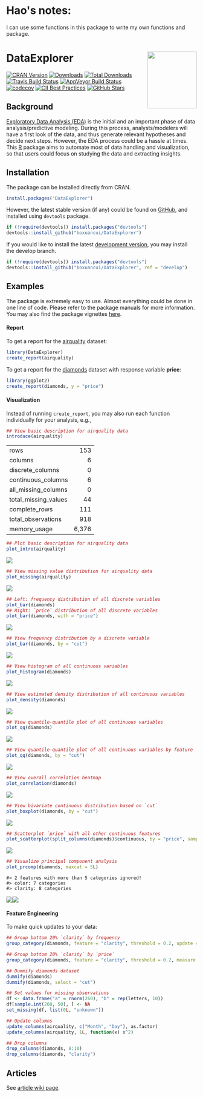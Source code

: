 # Hao's notes: 

I can use some functions in this package to write my own functions and package. 

# DataExplorer <img src="man/figures/logo.png" align="right" width="130" height="150"/>

[![CRAN
Version](http://www.r-pkg.org/badges/version/DataExplorer)](https://cran.r-project.org/package=DataExplorer)
[![Downloads](http://cranlogs.r-pkg.org/badges/DataExplorer)](https://cran.r-project.org/package=DataExplorer)
[![Total
Downloads](http://cranlogs.r-pkg.org/badges/grand-total/DataExplorer)](https://cran.r-project.org/package=DataExplorer)
[![Travis Build
Status](https://travis-ci.org/boxuancui/DataExplorer.svg?branch=master)](https://travis-ci.org/boxuancui/DataExplorer/branches)
[![AppVeyor Build
Status](https://ci.appveyor.com/api/projects/status/github/boxuancui/DataExplorer?branch=master&svg=true)](https://ci.appveyor.com/project/boxuancui/DataExplorer)
[![codecov](https://codecov.io/gh/boxuancui/DataExplorer/branch/master/graph/badge.svg)](https://codecov.io/gh/boxuancui/DataExplorer/branch/master)
[![CII Best
Practices](https://bestpractices.coreinfrastructure.org/projects/2053/badge)](https://bestpractices.coreinfrastructure.org/projects/2053)
[![GitHub
Stars](https://img.shields.io/github/stars/boxuancui/DataExplorer.svg?style=social)](https://github.com/boxuancui/DataExplorer)

## Background

[Exploratory Data Analysis
(EDA)](https://en.wikipedia.org/wiki/Exploratory_data_analysis) is the
initial and an important phase of data analysis/predictive modeling.
During this process, analysts/modelers will have a first look of the
data, and thus generate relevant hypotheses and decide next steps.
However, the EDA process could be a hassle at times. This
[R](https://cran.r-project.org/) package aims to automate most of data
handling and visualization, so that users could focus on studying the
data and extracting insights.

## Installation

The package can be installed directly from CRAN.

``` r
install.packages("DataExplorer")
```

However, the latest stable version (if any) could be found on
[GitHub](https://github.com/boxuancui/DataExplorer), and installed using
`devtools` package.

``` r
if (!require(devtools)) install.packages("devtools")
devtools::install_github("boxuancui/DataExplorer")
```

If you would like to install the latest [development
version](https://github.com/boxuancui/DataExplorer/tree/develop), you
may install the develop branch.

``` r
if (!require(devtools)) install.packages("devtools")
devtools::install_github("boxuancui/DataExplorer", ref = "develop")
```

## Examples

The package is extremely easy to use. Almost everything could be done in
one line of code. Please refer to the package manuals for more
information. You may also find the package vignettes
[here](https://boxuancui.github.io/DataExplorer/articles/dataexplorer-intro.html).

#### Report

To get a report for the
[airquality](https://stat.ethz.ch/R-manual/R-devel/library/datasets/html/airquality.html)
dataset:

``` r
library(DataExplorer)
create_report(airquality)
```

To get a report for the
[diamonds](https://ggplot2.tidyverse.org/reference/diamonds.html)
dataset with response variable **price**:

``` r
library(ggplot2)
create_report(diamonds, y = "price")
```

#### Visualization

Instead of running `create_report`, you may also run each function
individually for your analysis, e.g.,

``` r
## View basic description for airquality data
introduce(airquality)
```

|                        |       |
| :--------------------- | ----: |
| rows                   |   153 |
| columns                |     6 |
| discrete\_columns      |     0 |
| continuous\_columns    |     6 |
| all\_missing\_columns  |     0 |
| total\_missing\_values |    44 |
| complete\_rows         |   111 |
| total\_observations    |   918 |
| memory\_usage          | 6,376 |

``` r
## Plot basic description for airquality data
plot_intro(airquality)
```

![](man/figures/README-plot-intro-1.png)<!-- -->

``` r
## View missing value distribution for airquality data
plot_missing(airquality)
```

![](man/figures/README-plot-missing-1.png)<!-- -->

``` r
## Left: frequency distribution of all discrete variables
plot_bar(diamonds)
## Right: `price` distribution of all discrete variables
plot_bar(diamonds, with = "price")
```

![](man/figures/README-plot-bar-1.png)<!-- -->

``` r
## View frequency distribution by a discrete variable
plot_bar(diamonds, by = "cut")
```

![](man/figures/README-plot-bar-by-1.png)<!-- -->

``` r
## View histogram of all continuous variables
plot_histogram(diamonds)
```

![](man/figures/README-plot-histogram-1.png)<!-- -->

``` r
## View estimated density distribution of all continuous variables
plot_density(diamonds)
```

![](man/figures/README-plot-density-1.png)<!-- -->

``` r
## View quantile-quantile plot of all continuous variables
plot_qq(diamonds)
```

![](man/figures/README-plot-qq-1.png)<!-- -->

``` r
## View quantile-quantile plot of all continuous variables by feature `cut`
plot_qq(diamonds, by = "cut")
```

![](man/figures/README-plot-qq-cut-1.png)<!-- -->

``` r
## View overall correlation heatmap
plot_correlation(diamonds)
```

![](man/figures/README-plot_correlation-1.png)<!-- -->

``` r
## View bivariate continuous distribution based on `cut`
plot_boxplot(diamonds, by = "cut")
```

![](man/figures/README-plot_boxplot-1.png)<!-- -->

``` r
## Scatterplot `price` with all other continuous features
plot_scatterplot(split_columns(diamonds)$continuous, by = "price", sampled_rows = 1000L)
```

![](man/figures/README-plot_scatterplot-1.png)<!-- -->

``` r
## Visualize principal component analysis
plot_prcomp(diamonds, maxcat = 5L)
```

    #> 2 features with more than 5 categories ignored!
    #> color: 7 categories
    #> clarity: 8 categories

![](man/figures/README-plot_prcomp-1.png)<!-- -->![](man/figures/README-plot_prcomp-2.png)<!-- -->

#### Feature Engineering

To make quick updates to your data:

``` r
## Group bottom 20% `clarity` by frequency
group_category(diamonds, feature = "clarity", threshold = 0.2, update = TRUE)

## Group bottom 20% `clarity` by `price`
group_category(diamonds, feature = "clarity", threshold = 0.2, measure = "price", update = TRUE)

## Dummify diamonds dataset
dummify(diamonds)
dummify(diamonds, select = "cut")

## Set values for missing observations
df <- data.frame("a" = rnorm(260), "b" = rep(letters, 10))
df[sample.int(260, 50), ] <- NA
set_missing(df, list(0L, "unknown"))

## Update columns
update_columns(airquality, c("Month", "Day"), as.factor)
update_columns(airquality, 1L, function(x) x^2)

## Drop columns
drop_columns(diamonds, 8:10)
drop_columns(diamonds, "clarity")
```

## Articles

See [article wiki
page](https://github.com/boxuancui/DataExplorer/wiki/Articles).

